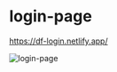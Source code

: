 # login-page

https://df-login.netlify.app/

![login-page](https://user-images.githubusercontent.com/86566715/179379927-d63479f5-a39a-4b11-832d-a6c6e8522f5d.PNG)
